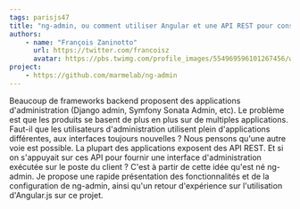 ```yaml
---
tags: parisjs47
title: "ng-admin, ou comment utiliser Angular et une API REST pour construire une interface d'administration"
authors:
    - name: "François Zaninotto"
      url: https://twitter.com/francoisz
      avatar: https://pbs.twimg.com/profile_images/554969596101267456/wvlcHVWx_400x400.jpeg
project:
    - https://github.com/marmelab/ng-admin
---
```

Beaucoup de frameworks backend proposent des applications d'administration (Django admin, Symfony Sonata Admin, etc). Le problème est que les produits se basent de plus en plus sur de multiples applications. Faut-il que les utilisateurs d'administration utilisent plein d'applications différentes, aux interfaces toujours nouvelles ? Nous pensons qu'une autre voie est possible. La plupart des applications exposent des API REST. Et si on s'appuyait sur ces API pour fournir une interface d'administration exécutée sur le poste du client ? C'est à partir de cette idée qu'est né ng-admin. Je propose une rapide présentation des fonctionnalités et de la configuration de ng-admin, ainsi qu'un retour d'expérience sur l'utilisation d'Angular.js sur ce projet.
